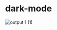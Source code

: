 # dark-mode
![output 1 (1)](https://github.com/HasanthaKarunachandra/dark-mode/assets/32540627/56f13e6f-1f09-4756-ad40-f24888057674)
